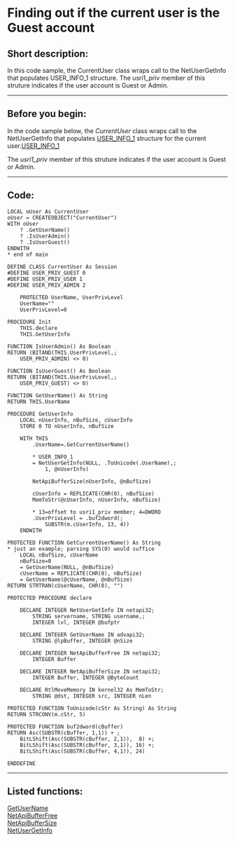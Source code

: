 
# Finding out if the current user is the Guest account

## Short description:
In this code sample, the CurrentUser class wraps call to the NetUserGetInfo that populates USER_INFO_1 structure. The usri1_priv member of this struture indicates if the user account is Guest or Admin.  
***  


## Before you begin:
In the code sample below, the *CurrentUser* class wraps call to the NetUserGetInfo that populates <a href="http://msdn.microsoft.com/en-us/library/aa371109(v=VS.85).aspx">USER_INFO_1</a> structure for the current user.[USER_INFO_1](sample_000.md)  

The *usri1_priv* member of this struture indicates if the user account is Guest or Admin.  
  
***  


## Code:
```foxpro  
LOCAL oUser As CurrentUser
oUser = CREATEOBJECT("CurrentUser")
WITH oUser
	? .GetUserName()
	? .IsUserAdmin()
	? .IsUserGuest()
ENDWITH
* end of main

DEFINE CLASS CurrentUser As Session
#DEFINE USER_PRIV_GUEST 0
#DEFINE USER_PRIV_USER 1
#DEFINE USER_PRIV_ADMIN 2

	PROTECTED UserName, UserPrivLevel
	UserName=""
	UserPrivLevel=0

PROCEDURE Init
	THIS.declare
	THIS.GetUserInfo

FUNCTION IsUserAdmin() As Boolean
RETURN (BITAND(THIS.UserPrivLevel,;
	USER_PRIV_ADMIN) <> 0)

FUNCTION IsUserGuest() As Boolean
RETURN (BITAND(THIS.UserPrivLevel,;
	USER_PRIV_GUEST) <> 0)

FUNCTION GetUserName() As String
RETURN THIS.UserName

PROCEDURE GetUserInfo
	LOCAL nUserInfo, nBufSize, cUserInfo
	STORE 0 TO nUserInfo, nBufSize

	WITH THIS
		.UserName=.GetCurrentUserName()

		* USER_INFO_1
		= NetUserGetInfo(NULL, .ToUnicode(.UserName),;
			1, @nUserInfo)
		
		NetApiBufferSize(nUserInfo, @nBufSize)

		cUserInfo = REPLICATE(CHR(0), nBufSize)
		MemToStr(@cUserInfo, nUserInfo, nBufSize)

		* 13=offset to usri1_priv member; 4=DWORD
		.UserPrivLevel = .buf2dword(;
			SUBSTR(m.cUserInfo, 13, 4))
	ENDWITH

PROTECTED FUNCTION GetCurrentUserName() As String
* just an example; parsing SYS(0) would suffice
	LOCAL nBufSize, cUserName
	nBufSize=0
	= GetUserName(NULL, @nBufSize)
	cUserName = REPLICATE(CHR(0), nBufSize)
	= GetUserName(@cUserName, @nBufSize)
RETURN STRTRAN(cUserName, CHR(0), "")

PROTECTED PROCEDURE declare

	DECLARE INTEGER NetUserGetInfo IN netapi32;
		STRING servername, STRING username,;
		INTEGER lvl, INTEGER @bufptr

	DECLARE INTEGER GetUserName IN advapi32;
		STRING @lpBuffer, INTEGER @nSize

	DECLARE INTEGER NetApiBufferFree IN netapi32;
		INTEGER Buffer

	DECLARE INTEGER NetApiBufferSize IN netapi32;
		INTEGER Buffer, INTEGER @ByteCount

	DECLARE RtlMoveMemory IN kernel32 As MemToStr;
		STRING @dst, INTEGER src, INTEGER nLen

PROTECTED FUNCTION ToUnicode(cStr As String) As String
RETURN STRCONV(m.cStr, 5)

PROTECTED FUNCTION buf2dword(cBuffer)
RETURN Asc(SUBSTR(cBuffer, 1,1)) + ;
	BitLShift(Asc(SUBSTR(cBuffer, 2,1)),  8) +;
	BitLShift(Asc(SUBSTR(cBuffer, 3,1)), 16) +;
	BitLShift(Asc(SUBSTR(cBuffer, 4,1)), 24)

ENDDEFINE  
```  
***  


## Listed functions:
[GetUserName](../libraries/advapi32/GetUserName.md)  
[NetApiBufferFree](../libraries/netapi32/NetApiBufferFree.md)  
[NetApiBufferSize](../libraries/netapi32/NetApiBufferSize.md)  
[NetUserGetInfo](../libraries/netapi32/NetUserGetInfo.md)  
